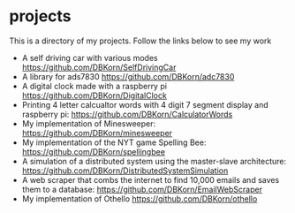 # projects
This is a directory of my projects. Follow the links below to see my work
- A self driving car with various modes https://github.com/DBKorn/SelfDrivingCar
- A library for ads7830 https://github.com/DBKorn/adc7830
- A digital clock made with a raspberry pi https://github.com/DBKorn/DigitalClock
- Printing 4 letter calcualtor words with 4 digit 7 segment display and raspberry pi: https://github.com/DBKorn/CalculatorWords
- My implementation of Minesweeper: https://github.com/DBKorn/minesweeper
- My implementation of the NYT game Spelling Bee: https://github.com/DBKorn/spellingbee
- A simulation of a distributed system using the master-slave architecture: https://github.com/DBKorn/DistributedSystemSimulation
- A web scraper that combs the internet to find 10,000 emails and saves them to a database: https://github.com/DBKorn/EmailWebScraper
- My implementation of Othello https://github.com/DBKorn/othello
